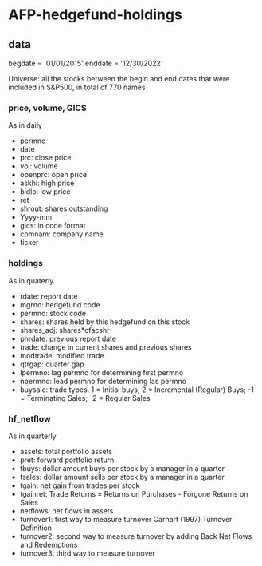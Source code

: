 # AFP-hedgefund-holdings

## data
begdate = '01/01/2015'
enddate = '12/30/2022'

Universe: all the stocks between the begin and end dates that were included in S&P500, in total of 770 names

### price, volume, GICS

As in daily

- permno
- date
- prc: close price
- vol: volume
- openprc: open price
- askhi: high price
- bidlo: low price
- ret
- shrout: shares outstanding
- Yyyy-mm
- gics: in code format
- comnam: company name
- ticker

### holdings
As in quaterly
- rdate: report date
- mgrno: hedgefund code
- permno: stock code
- shares: shares held by this hedgefund on this stock
- shares_adj: shares*cfacshr
- phrdate: previous report date
- trade: change in current shares and previous shares
- modtrade: modified trade
- qtrgap: quarter gap
- lpermno: lag permno for determining first permno
- npermno: lead permno for determining las permno
- buysale: trade types. 1 = Initial buys; 2 = Incremental (Regular) Buys; -1 = Terminating Sales; -2 = Regular Sales
### hf_netflow
As in quarterly
- assets: total portfolio assets
- pret: forward portfolio return
- tbuys: dollar amount buys per stock by a manager in a quarter
- tsales: dollar amount sells per stock by a manager in a quarter
- tgain: net gain from trades per stock 
- tgainret: Trade Returns = Returns on Purchases - Forgone Returns on Sales
- netflows: net flows in assets
- turnover1: first way to measure turnover Carhart (1997) Turnover Definition
- turnover2: second way to measure turnover by adding Back Net Flows and Redemptions
- turnover3: third way to measure turnover
